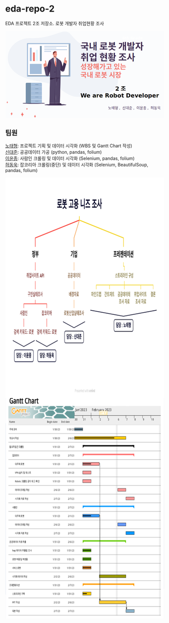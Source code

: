 # eda-repo-2
EDA 프로젝트 2조 저장소. 로봇 개발자 취업현황 조사

<img align="center" src="./images/title.png"/>

## 팀원
[노태형](https://github.com/Robotics-Ro): 프로젝트 기획 및 데이터 시각화 (WBS 및 Gantt Chart 작성) \
[신대준](https://github.com/shindaejune): 공공데이터 가공 (python, pandas, folium) \
[이윤종](https://github.com/doubleSizeBanana): 사람인 크롤링 및 데이터 시각화 (Selenium, pandas, folium) \
[허동욱](https://github.com/dongwookheo): 잡코리아 크롤링(중단) 및 데이터 시각화 (Selenium, BeautifulSoup, pandas, folium)

<img align="center" src="./images/survey.png" style="width:1000px; height:700px;"/>
<img align="center" src="./images/gantt.png" style="width:800px; height:700px;"/>
